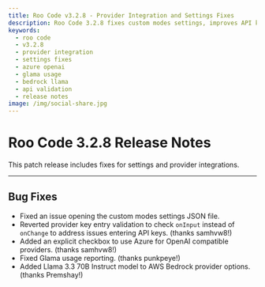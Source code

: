 ```yaml
---
title: Roo Code v3.2.8 - Provider Integration and Settings Fixes
description: Roo Code 3.2.8 fixes custom modes settings, improves API key entry validation, adds Azure checkbox for OpenAI, and updates Bedrock models.
keywords:
  - roo code
  - v3.2.8
  - provider integration
  - settings fixes
  - azure openai
  - glama usage
  - bedrock llama
  - api validation
  - release notes
image: /img/social-share.jpg
---
```


# Roo Code 3.2.8 Release Notes

This patch release includes fixes for settings and provider integrations.

---

## Bug Fixes

*   Fixed an issue opening the custom modes settings JSON file.
*   Reverted provider key entry validation to check `onInput` instead of `onChange` to address issues entering API keys. (thanks samhvw8!)
*   Added an explicit checkbox to use Azure for OpenAI compatible providers. (thanks samhvw8!)
*   Fixed Glama usage reporting. (thanks punkpeye!)
*   Added Llama 3.3 70B Instruct model to AWS Bedrock provider options. (thanks Premshay!)